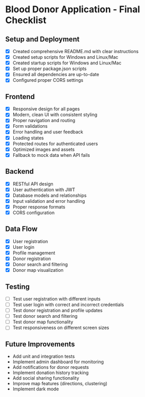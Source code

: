 # Blood Donor Application - Final Checklist

## Setup and Deployment
- [x] Created comprehensive README.md with clear instructions
- [x] Created setup scripts for Windows and Linux/Mac
- [x] Created startup scripts for Windows and Linux/Mac
- [x] Set up proper package.json scripts
- [x] Ensured all dependencies are up-to-date
- [x] Configured proper CORS settings

## Frontend
- [x] Responsive design for all pages
- [x] Modern, clean UI with consistent styling
- [x] Proper navigation and routing
- [x] Form validations
- [x] Error handling and user feedback
- [x] Loading states
- [x] Protected routes for authenticated users
- [x] Optimized images and assets
- [x] Fallback to mock data when API fails

## Backend
- [x] RESTful API design
- [x] User authentication with JWT
- [x] Database models and relationships
- [x] Input validation and error handling
- [x] Proper response formats
- [x] CORS configuration

## Data Flow
- [x] User registration
- [x] User login
- [x] Profile management
- [x] Donor registration
- [x] Donor search and filtering
- [x] Donor map visualization

## Testing
- [ ] Test user registration with different inputs
- [ ] Test user login with correct and incorrect credentials
- [ ] Test donor registration and profile updates
- [ ] Test donor search and filtering
- [ ] Test donor map functionality
- [ ] Test responsiveness on different screen sizes

## Future Improvements
- Add unit and integration tests
- Implement admin dashboard for monitoring
- Add notifications for donor requests
- Implement donation history tracking
- Add social sharing functionality
- Improve map features (directions, clustering)
- Implement dark mode
